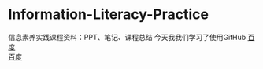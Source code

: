 # Information-Literacy-Practice
信息素养实践课程资料：PPT、笔记、课程总结
今天我我们学习了使用GitHub
[百度](https://www.baidu.com)  
[百度](https://www.baidu.com/)
